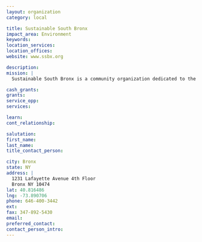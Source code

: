 ```yaml
---
layout: organization
category: local

title: Sustainable South Bronx
impact_area: Environment
keywords: 
location_services: 
location_offices: 
website: www.ssbx.org

description: 
mission: |
  Sustainable South Bronx is a community organization dedicated to the implementation of sustainable development projects for the South Bronx that are informed by the needs of the community and the values of Environmental Justice. SSB was conceived to serve as a dedicated mechanism that could thoroughly address and implement policy and planning issues in such areas as land use, energy, transportation, water, waste, and sustainable development in the South Bronx by working to implement the community's vision for sustainable community development. Its programs are designed to provide tangible projects and/or advocacy for policy decisions that advance the environmental, social and economic rebirth of the South Bronx.

cash_grants: 
grants: 
service_opp: 
services: 

learn: 
cont_relationship: 

salutation: 
first_name: 
last_name: 
title_contact_person: 

city: Bronx
state: NY
address: |
  1231 Lafayette Avenue 4th Floor  
  Bronx NY 10474
lat: 40.816486
lng: -73.890706
phone: 646-400-3442
ext: 
fax: 347-892-5430
email: 
preferred_contact: 
contact_person_intro: 
---
```


